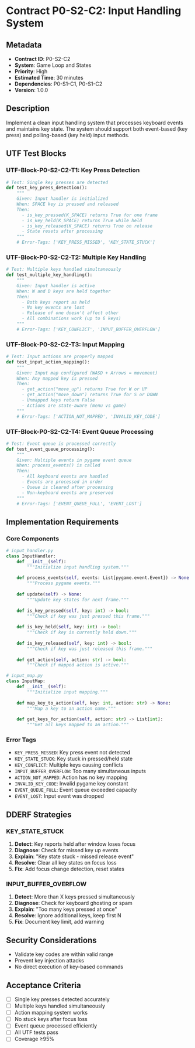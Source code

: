 # Contract P0-S2-C2: Input Handling System

## Metadata
- **Contract ID**: P0-S2-C2
- **System**: Game Loop and States
- **Priority**: High
- **Estimated Time**: 30 minutes
- **Dependencies**: P0-S1-C1, P0-S1-C2
- **Version**: 1.0.0

## Description
Implement a clean input handling system that processes keyboard events and maintains key state. The system should support both event-based (key press) and polling-based (key held) input methods.

## UTF Test Blocks

### UTF-Block-P0-S2-C2-T1: Key Press Detection
```python
# Test: Single key presses are detected
def test_key_press_detection():
    """
    Given: Input handler is initialized
    When: SPACE key is pressed and released
    Then:
      - is_key_pressed(K_SPACE) returns True for one frame
      - is_key_held(K_SPACE) returns True while held
      - is_key_released(K_SPACE) returns True on release
      - State resets after processing
    """
    # Error-Tags: ['KEY_PRESS_MISSED', 'KEY_STATE_STUCK']
```

### UTF-Block-P0-S2-C2-T2: Multiple Key Handling
```python
# Test: Multiple keys handled simultaneously
def test_multiple_key_handling():
    """
    Given: Input handler is active
    When: W and D keys are held together
    Then:
      - Both keys report as held
      - No key events are lost
      - Release of one doesn't affect other
      - All combinations work (up to 6 keys)
    """
    # Error-Tags: ['KEY_CONFLICT', 'INPUT_BUFFER_OVERFLOW']
```

### UTF-Block-P0-S2-C2-T3: Input Mapping
```python
# Test: Input actions are properly mapped
def test_input_action_mapping():
    """
    Given: Input map configured (WASD + Arrows = movement)
    When: Any mapped key is pressed
    Then:
      - get_action("move_up") returns True for W or UP
      - get_action("move_down") returns True for S or DOWN
      - Unmapped keys return False
      - Actions are state-aware (menu vs game)
    """
    # Error-Tags: ['ACTION_NOT_MAPPED', 'INVALID_KEY_CODE']
```

### UTF-Block-P0-S2-C2-T4: Event Queue Processing
```python
# Test: Event queue is processed correctly
def test_event_queue_processing():
    """
    Given: Multiple events in pygame event queue
    When: process_events() is called
    Then:
      - All keyboard events are handled
      - Events are processed in order
      - Queue is cleared after processing
      - Non-keyboard events are preserved
    """
    # Error-Tags: ['EVENT_QUEUE_FULL', 'EVENT_LOST']
```

## Implementation Requirements

### Core Components
```python
# input_handler.py
class InputHandler:
    def __init__(self):
        """Initialize input handling system."""
        
    def process_events(self, events: List[pygame.event.Event]) -> None:
        """Process pygame events."""
        
    def update(self) -> None:
        """Update key states for next frame."""
        
    def is_key_pressed(self, key: int) -> bool:
        """Check if key was just pressed this frame."""
        
    def is_key_held(self, key: int) -> bool:
        """Check if key is currently held down."""
        
    def is_key_released(self, key: int) -> bool:
        """Check if key was just released this frame."""
        
    def get_action(self, action: str) -> bool:
        """Check if mapped action is active."""

# input_map.py
class InputMap:
    def __init__(self):
        """Initialize input mapping."""
        
    def map_key_to_action(self, key: int, action: str) -> None:
        """Map a key to an action name."""
        
    def get_keys_for_action(self, action: str) -> List[int]:
        """Get all keys mapped to an action."""
```

### Error Tags
- `KEY_PRESS_MISSED`: Key press event not detected
- `KEY_STATE_STUCK`: Key stuck in pressed/held state
- `KEY_CONFLICT`: Multiple keys causing conflicts
- `INPUT_BUFFER_OVERFLOW`: Too many simultaneous inputs
- `ACTION_NOT_MAPPED`: Action has no key mapping
- `INVALID_KEY_CODE`: Invalid pygame key constant
- `EVENT_QUEUE_FULL`: Event queue exceeded capacity
- `EVENT_LOST`: Input event was dropped

## DDERF Strategies

### KEY_STATE_STUCK
1. **Detect**: Key reports held after window loses focus
2. **Diagnose**: Check for missed key up events
3. **Explain**: "Key state stuck - missed release event"
4. **Resolve**: Clear all key states on focus loss
5. **Fix**: Add focus change detection, reset states

### INPUT_BUFFER_OVERFLOW
1. **Detect**: More than X keys pressed simultaneously
2. **Diagnose**: Check for keyboard ghosting or spam
3. **Explain**: "Too many keys pressed at once"
4. **Resolve**: Ignore additional keys, keep first N
5. **Fix**: Document key limit, add warning

## Security Considerations
- Validate key codes are within valid range
- Prevent key injection attacks
- No direct execution of key-based commands

## Acceptance Criteria
- [ ] Single key presses detected accurately
- [ ] Multiple keys handled simultaneously
- [ ] Action mapping system works
- [ ] No stuck keys after focus loss
- [ ] Event queue processed efficiently
- [ ] All UTF tests pass
- [ ] Coverage ≥95%